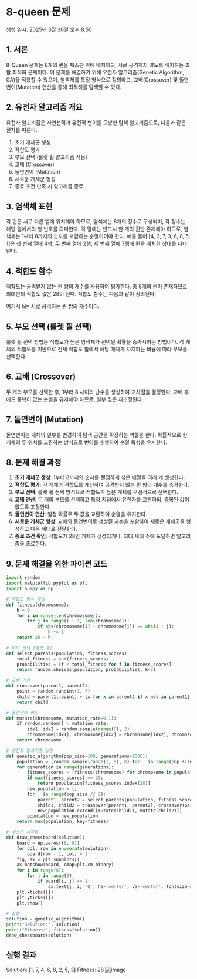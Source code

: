 # 8-queen 문제

생성 일시: 2025년 3월 30일 오후 8:50

## 1. 서론

8-Queen 문제는 8개의 퀸을 체스판 위에 배치하되, 서로 공격하지 않도록 배치하는 조합 최적화 문제이다. 이 문제를 해결하기 위해 유전자 알고리즘(Genetic Algorithm, GA)을 적용할 수 있으며, 염색체를 특정 형식으로 정의하고, 교배(Crossover) 및 돌연변이(Mutation) 연산을 통해 최적해를 탐색할 수 있다.

## 2. 유전자 알고리즘 개요

유전자 알고리즘은 자연선택과 유전적 변이를 모방한 탐색 알고리즘으로, 다음과 같은 절차를 따른다.

1. 초기 개체군 생성
2. 적합도 평가
3. 부모 선택 (룰렛 휠 알고리즘 적용)
4. 교배 (Crossover)
5. 돌연변이 (Mutation)
6. 새로운 개체군 형성
7. 종료 조건 만족 시 알고리즘 종료

## 3. 염색체 표현

각 퀸은 서로 다른 열에 위치해야 하므로, 염색체는 8개의 정수로 구성되며, 각 정수는 해당 열에서의 행 번호를 의미한다. 각 열에는 반드시 한 개의 퀸만 존재해야 하므로, 염색체는 1부터 8까지의 숫자를 포함하는 순열이어야 한다. 예를 들어 [4, 2, 7, 3, 6, 8, 5, 1]은 첫 번째 열에 4행, 두 번째 열에 2행, 세 번째 열에 7행에 퀸을 배치한 상태를 나타낸다.

## 4. 적합도 함수

적합도는 공격받지 않는 퀸 쌍의 개수를 사용하여 평가한다. 총 8개의 퀸이 존재하므로 최대한의 적합도 값은 28이 된다. 적합도 함수는 다음과 같이 정의된다:

여기서 h는 서로 공격하는 퀸 쌍의 개수이다.

## 5. 부모 선택 (룰렛 휠 선택)

룰렛 휠 선택 방법은 적합도가 높은 염색체가 선택될 확률을 증가시키는 방법이다. 각 개체의 적합도를 기반으로 전체 적합도 합에서 해당 개체가 차지하는 비율에 따라 부모를 선택한다.

## 6. 교배 (Crossover)

두 개의 부모를 선택한 후, 1부터 8 사이의 난수를 생성하여 교차점을 결정한다. 교배 후에도 중복이 없는 순열을 유지해야 하므로, 일부 값은 재조정된다.

## 7. 돌연변이 (Mutation)

돌연변이는 개체의 일부를 변경하여 탐색 공간을 확장하는 역할을 한다. 확률적으로 한 개체의 두 위치를 교환하는 방식으로 변이를 수행하여 순열 특성을 유지한다.

## 8. 문제 해결 과정

1. **초기 개체군 생성**: 1부터 8까지의 숫자를 랜덤하게 섞은 배열을 여러 개 생성한다.
2. **적합도 평가**: 각 개체의 적합도를 계산하여 공격받지 않는 퀸 쌍의 개수를 측정한다.
3. **부모 선택**: 룰렛 휠 선택 방식으로 적합도가 높은 개체를 우선적으로 선택한다.
4. **교배 연산**: 두 개의 부모를 선택하고 특정 지점에서 유전자를 교환하되, 중복된 값이 없도록 조정한다.
5. **돌연변이 연산**: 일정 확률로 두 값을 교환하여 순열을 유지한다.
6. **새로운 개체군 형성**: 교배와 돌연변이로 생성된 자손을 포함하여 새로운 개체군을 형성하고 다음 세대로 전달한다.
7. **종료 조건 확인**: 적합도가 28인 개체가 생성되거나, 최대 세대 수에 도달하면 알고리즘을 종료한다.

## 9. 문제 해결을 위한 파이썬 코드

```python
import random
import matplotlib.pyplot as plt
import numpy as np

# 적합도 함수 정의
def fitness(chromosome):
    h = 0
    for i in range(len(chromosome)):
        for j in range(i + 1, len(chromosome)):
            if abs(chromosome[i] - chromosome[j]) == abs(i - j):
                h += 1
    return 28 - h

# 부모 선택 (룰렛 휠)
def select_parents(population, fitness_scores):
    total_fitness = sum(fitness_scores)
    probabilities = [f / total_fitness for f in fitness_scores]
    return random.choices(population, probabilities, k=2)

# 교배 연산
def crossover(parent1, parent2):
    point = random.randint(1, 7)
    child = parent1[:point] + [x for x in parent2 if x not in parent1[:point]]
    return child

# 돌연변이 연산
def mutate(chromosome, mutation_rate=0.1):
    if random.random() < mutation_rate:
        idx1, idx2 = random.sample(range(8), 2)
        chromosome[idx1], chromosome[idx2] = chromosome[idx2], chromosome[idx1]
    return chromosome

# 유전자 알고리즘 실행
def genetic_algorithm(pop_size=100, generations=1000):
    population = [random.sample(range(1, 9), 8) for _ in range(pop_size)]
    for generation in range(generations):
        fitness_scores = [fitness(chromosome) for chromosome in population]
        if max(fitness_scores) == 28:
            return population[fitness_scores.index(28)]
        new_population = []
        for _ in range(pop_size // 2):
            parent1, parent2 = select_parents(population, fitness_scores)
            child1, child2 = crossover(parent1, parent2), crossover(parent2, parent1)
            new_population.extend([mutate(child1), mutate(child2)])
        population = new_population
    return max(population, key=fitness)

# 체스판 시각화
def draw_chessboard(solution):
    board = np.zeros((8, 8))
    for col, row in enumerate(solution):
        board[row - 1, col] = 1
    fig, ax = plt.subplots()
    ax.matshow(board, cmap=plt.cm.binary)
    for i in range(8):
        for j in range(8):
            if board[i, j] == 1:
                ax.text(j, i, 'Q', ha='center', va='center', fontsize=20, color='red')
    plt.xticks([])
    plt.yticks([])
    plt.show()

# 실행
solution = genetic_algorithm()
print("Solution:", solution)
print("Fitness:", fitness(solution))
draw_chessboard(solution)
```

## 실행 결과

Solution: [1, 7, 4, 6, 8, 2, 5, 3]
Fitness: 28
![image](https://github.com/user-attachments/assets/8125029e-c27f-4aa6-b1fb-050aeb74f0fa)
